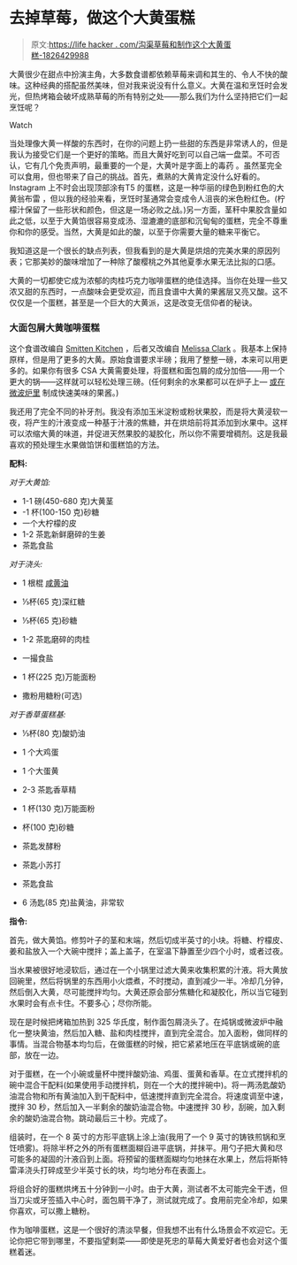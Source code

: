 # 去掉草莓，做这个大黄蛋糕

> 原文:[https://life hacker . com/沟渠草莓和制作这个大黄蛋糕-1826429988](https://lifehacker.com/ditch-the-strawberries-and-make-this-rhubarb-cake-1826429988)

大黄很少在甜点中扮演主角，大多数食谱都依赖草莓来调和其生的、令人不快的酸味。这种经典的搭配虽然美味，但对我来说没有什么意义。大黄在温和烹饪时会发光，但热烤箱会破坏成熟草莓的所有特别之处——那么我们为什么坚持把它们一起烹饪呢？

Watch

当处理像大黄一样酸的东西时，在你的问题上扔一些甜的东西是非常诱人的，但是我认为接受它们是一个更好的策略。而且大黄好吃到可以自己端一盘菜。不可否认，它有几个免责声明，最重要的一个是，大黄叶是字面上的毒药 。虽然茎完全可以食用，但也带来了自己的挑战。首先，煮熟的大黄肯定没什么好看的。Instagram 上不时会出现顶部涂有T5 的蛋糕，这是一种华丽的绿色到粉红色的大黄翁布雷 ，但以我的经验来看，烹饪时茎通常会变成令人沮丧的米色粉红色。(柠檬汁保留了一些形状和颜色，但这是一场必败之战。)另一方面，茎秆中果胶含量如此之低，以至于大黄馅很容易变成汤、湿漉漉的底部和沉甸甸的蛋糕，完全不尊重你和你的感受。当然，大黄是如此的酸，以至于你需要大量的糖来平衡它。

我知道这是一个很长的缺点列表，但我看到的是大黄是烘焙的完美水果的原因列表；它那美妙的酸味增加了一种除了酸樱桃之外其他夏季水果无法比拟的口感。

大黄的一切都使它成为浓郁的肉桂巧克力咖啡蛋糕的绝佳选择。当你在处理一些又浓又甜的东西时，一点酸味会更受欢迎，而且食谱中大黄的果酱层又亮又酸。这不仅仅是一个蛋糕，甚至是一个巨大的大黄派，这是改变无信仰者的秘诀。

### 大面包屑大黄咖啡蛋糕

这个食谱改编自 [Smitten Kitchen](https://smittenkitchen.com/2008/02/big-crumb-coffee-cake/) ，后者又改编自 [Melissa Clark](https://www.nytimes.com/2007/06/06/dining/061arex.html) 。我基本上保持原样，但是用了更多的大黄。原始食谱要求半磅；我用了整整一磅，本来可以用更多的。如果你有很多 CSA 大黄需要处理，将蛋糕和面包屑的成分加倍——用一个更大的锅——这样就可以轻松处理三磅。(任何剩余的水果都可以在炉子上— [或在微波炉里](https://lifehacker.com/make-homemade-jam-with-just-two-ingredients-in-the-micr-1709293789) 制成快速美味的果酱。)

我还用了完全不同的补牙剂。我没有添加玉米淀粉或粉状果胶，而是将大黄浸软一夜，将产生的汁液变成一种基于汁液的焦糖，并在烘焙前将其添加到水果中。这样可以浓缩大黄的味道，并促进天然果胶的凝胶化，所以你不需要增稠剂。这是我最喜欢的预处理生水果做馅饼和蛋糕馅的方法。

**配料:**

*对于大黄馅:*

*   1-1 磅(450-680 克)大黄茎
*   -1 杯(100-150 克)砂糖
*   一个大柠檬的皮
*   1-2 茶匙新鲜磨碎的生姜
*   茶匙食盐

*对于浇头:*

*   1 根棍 [咸黄油](https://skillet.lifehacker.com/salted-butter-has-always-been-the-secret-to-better-cook-1822776571)
*   ⅓杯(65 克)深红糖
*   ⅓杯(65 克)砂糖
*   1-2 茶匙磨碎的肉桂
*   一撮食盐
*   1 杯(225 克)万能面粉

*   撒粉用糖粉(可选)

*对于香草蛋糕基:*

*   ⅓杯(80 克)酸奶油
*   1 个大鸡蛋
*   1 个大蛋黄
*   2-3 茶匙香草精
*   1 杯(130 克)万能面粉
*   杯(100 克)砂糖
*   茶匙发酵粉

*   茶匙小苏打

*   茶匙食盐

*   6 汤匙(85 克)盐黄油，非常软

**指令:**

首先，做大黄馅。修剪叶子的茎和末端，然后切成半英寸的小块。将糖、柠檬皮、姜和盐放入一个大碗中搅拌；盖上盖子，在室温下静置至少四个小时，或者过夜。

当水果被很好地浸软后，通过在一个小锅里过滤大黄来收集积累的汁液。将大黄放回碗里，然后将锅里的东西用小火煨煮，不时搅动，直到减少一半。冷却几分钟，然后倒入大黄，尽可能搅拌均匀。大黄还原会部分焦糖化和凝胶化，所以当它碰到水果时会有点卡住。不要多心；尽你所能。

现在是时候把烤箱加热到 325 华氏度，制作面包屑浇头了。在炖锅或微波炉中融化一整块黄油，然后加入糖、盐和肉桂搅拌，直到完全混合。加入面粉，做同样的事情。当混合物基本均匀后，在做蛋糕的时候，把它紧紧地压在平底锅或碗的底部，放在一边。

对于蛋糕，在一个小碗或量杯中搅拌酸奶油、鸡蛋、蛋黄和香草。在立式搅拌机的碗中混合干配料(如果使用手动搅拌机，则在一个大的搅拌碗中)。将一两汤匙酸奶油混合物和所有黄油加入到干配料中，低速搅拌直到完全混合。将速度调至中速，搅拌 30 秒，然后加入一半剩余的酸奶油混合物。中速搅拌 30 秒，刮碗，加入剩余的酸奶油混合物。跳动最后三十秒。完成了。

组装时，在一个 8 英寸的方形平底锅上涂上油(我用了一个 9 英寸的铸铁煎锅和烹饪喷雾)。将除半杯之外的所有蛋糕面糊舀进平底锅，并抹平。用勺子把大黄和尽可能多的凝固的汁液舀到上面。将预留的蛋糕面糊均匀地抹在水果上，然后将斯特雷泽浇头打碎成至少半英寸长的块，均匀地分布在表面上。

将组合好的蛋糕烘烤五十分钟到一小时。由于大黄，测试者不太可能完全干透，但当刀尖或牙签插入中心时，面包屑干净了，测试就完成了。食用前完全冷却，如果你喜欢，可以撒上糖粉。

作为咖啡蛋糕，这是一个很好的清淡早餐，但我想不出有什么场景会不欢迎它。无论你把它带到哪里，不要指望剩菜——即使是死忠的草莓大黄爱好者也会对这个蛋糕着迷。